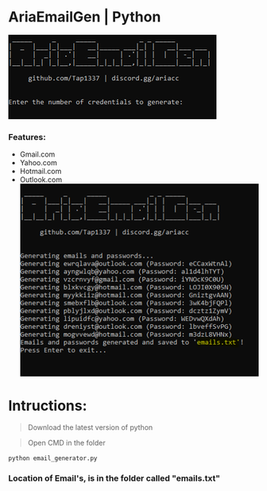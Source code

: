 #  AriaEmailGen | Python
![image](https://github.com/Tap1337/AriaEmailGen/blob/main/Image/pic1.png)

### Features:
   - Gmail.com
   - Yahoo.com
   - Hotmail.com
   - Outlook.com
![image](https://github.com/Tap1337/AriaEmailGen/blob/main/Image/pic.png)
# Intructions:  

> Download the latest version of python

> Open CMD in the folder
```
python email_generator.py
```
### Location of Email's, is in the folder called "emails.txt"
